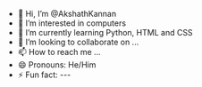 - 👋 Hi, I’m @AkshathKannan
- 👀 I’m interested in computers
- 🌱 I’m currently learning Python, HTML and CSS
- 💞️ I’m looking to collaborate on ...
- 📫 How to reach me ...
- 😄 Pronouns: He/Him
- ⚡ Fun fact: ---

<!---
AkshathKannan/AkshathKannan is a ✨ special ✨ repository because its `README.md` (this file) appears on your GitHub profile.
You can click the Preview link to take a look at your changes.
--->
